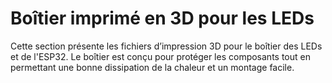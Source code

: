 # Boîtier imprimé en 3D pour les LEDs

Cette section présente les fichiers d’impression 3D pour le boîtier des LEDs et de l'ESP32. Le boîtier est conçu pour protéger les composants tout en permettant une bonne dissipation de la chaleur et un montage facile.

